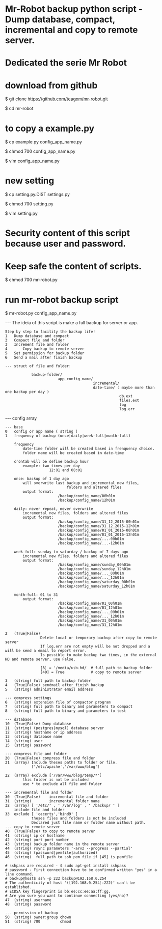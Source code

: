 # Mr-Robot backup python script - Dump database, compact, incremental and copy to remote server.
# Dedicated the serie Mr Robot

# download from github
$ git clone https://github.com/teagom/mr-robot.git

$ cd mr-robot

# to copy a example.py
$ cp example.py config_app_name.py

$ chmod 700 config_app_name.py

$ vim config_app_name.py

# new setting
$ cp setting.py.DIST settings.py

$ chmod 700 setting.py

$ vim setting.py

# Security content of this script because user and password.
# Keep safe the content of scripts.
$ chmod 700 mr-robot.py

# run mr-robot backup script
$ mr-robot.py config_app_name.py

--- The ideia of this script is make a full backup for server or app.
	
	Step by step to facility the backup life!
	1	Dump database and compact
	2 	Compact file and folder
	3	Increment file and folder
    4       Copy backup to remote server
    5	Set permission for backup folder
    6	Send a mail after finish backup

	--- struct of file and folder:

        		backup-folder/
                            app_config_name/
                                            incremental/
                                            date-time/ ( maybe more than one backup per day )
                                                        db.ext
                                                        files.ext
                                                        log
                                                        log.err
	
--- config array

	--- base
	0	config or app name ( string )
	1	frequency of backup (once|daily|week-full|month-full)

        frequency
            date-time folder will be created based in frenquency choice.
            folder name will be created based in date-time
            
		crontab will be define backup hour
			example: two times per day
                		12:01 and 00:01 
		        
		once: backup of 1 day ago
            will overwrite last backup and incremental new files,
                                folders and altered files
			output format:
                            /backup/config_name/00h01m
                            /backup/config_name/12h01m
            
		daily: never repeat, never overwrite
            incremental new files, folders and altered files
			output format:
                            /backup/config_name/31_12_2015-00h01m
                            /backup/config_name/31_12_2015-12h01m
                            /backup/config_name/01_01_2016-00h01m
                            /backup/config_name/01_01_2016-12h01m
                            /backup/config_name/...-00h01m
                            /backup/config_name/...-12h01m
                            
        week-full: sunday to saturday / backup of 7 days ago
            incremental new files, folders and altered files
			output format:
                            /backup/config_name/sunday_00h01m
                            /backup/config_name/sunday_12h01m
                            /backup/config_name/..._00h01m
                            /backup/config_name/..._12h01m
                            /backup/config_name/saturday_00h01m
                            /backup/config_name/saturday_12h01m
            
		month-full: 01 to 31
			output format:
                            /backup/config_name/01_00h01m
                            /backup/config_name/01_12h01m
                            /backup/config_name/..._00h01m
                            /backup/config_name/..._12h01m
                            /backup/config_name/31_00h01m
                            /backup/config_name/31_12h01m

    2   (True|False)
                    Delete local or temporary backup after copy to remote server
                    If log.err are not empty will be not dropped and a will be send a email to report error.
                    Is possible to make backup two times, in the external HD and remote server, use False.

                    [3] = '/media/usb-hd/  # full path to backup folder
                    [40] = True            # copy to remote server

    3	(string) full path to backup folder
    4   (True|False) sendmail after finish backup
    5   (string) administrator email address
    
    --- compress settings
    6   (string) extension file of compactor program
	7   (string) full path to binary and parameters to compact
    8   (string) full path to binary and parameters to test
    
    --- database
    10  (True|False) Dump database
    11  (string) (postgres|mysql) database server
    12  (string) hostname or ip address
    13  (string) database name
    14  (string) user
    15  (string) password
        
    --- compress file and folder
    20  (True|False) compress file and folder
    21	(array)	Include theses paths to folder or file.
                ['/etc/apache','/var/www/blog']
                
    22 	(array) exclude ['/var/www/blog/temp/*']
    		this folder is not be included
	        use * to exclude all file and folder

    --- incremental file and folder
    30  (True|False)	incremental file and folder
	31  (string)        incremental folder name
    32	(array) [ '/etc/' , ' /var/log' , ' /backup/ ' ]
        include file and folder
	33	exclude	[ 'cacerts','bind9' ]	
				theses files and folders is not be included
                Declared just file name or folder name without path.
    --- copy to remote server
    40  (True|False) to copy to remote server
    41	(string) ip or hostname
    42	(string) port port number
    43	(string) backup folder name in the remote server
    44  (string) rsync parameters '-arvz --progress --partial'
    45  (string) (password|pemfile|authorized)
    46  (string)  full path to ssh pem file if [45] is pemfile
    
    # sshpass are required - $ sudo apt-get install sshpass
    # password - First connection have to be confirmed written "yes" in a line command.
    # backup@host$ ssh -p 222 backup@192.168.0.254
    # The authenticity of host '([192.168.0.254]:222)' can't be established.
    # ECDSA key fingerprint is bb:ee:cc:ee:aa:ff:gg.
    # Are you sure you want to continue connecting (yes/no)?
    47	(string) username
    48	(string) password

    --- permission of backup
    50	(string) owner:group chown
    51	(string) 700         chmod
